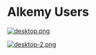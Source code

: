 # Alkemy Users

[![desktop.png](https://i.postimg.cc/YqK2wbB3/desktop.png)](https://postimg.cc/bdgfx0JD)

[![desktop-2.png](https://i.postimg.cc/v868jCkT/desktop-2.png)](https://postimg.cc/XX40B1V6)
